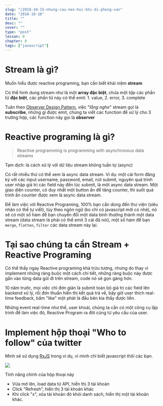 ```yaml
---
slug: "/2018-10-15-nhung-cau-nen-hoi-khi-di-phong-van"
date: "2018-10-16"
title: ""
desc: ""
cover: ""
type: "post"
lesson: 0
chapter: 0
tags: ["javascript"]
---
```


# Stream là gì?

Muốn hiểu được reactive programing, bạn cần biết khái niệm **stream**

Có thể hình dung stream như là một **array đặc biệt**, chứa một *tập* các phần tử **đặc biệt**, các phần tử này có thể emit: 1. value, 2. error, 3. complete

Tuân theo [Observer Design Pattern](https://en.wikipedia.org/wiki/Observer_pattern), việc "*lắng nghe*" stream gọi là **subscribe**, những gì được emit, chúng ta viết các function để xử lý cho 3 trường hợp, các function này gọi là **observer**

# Reactive programing là gì?

> Reactive programming is programming with asynchronous data streams

Tạm dịch: là cách xử lý với dữ liệu stream không tuần tự (async)

Có rất nhiều thứ có thể xem là async data stream. Ví dụ: một cái form đăng ký với các input username, password, email, nút submit, nguyên quá trình user nhập giá trị các field này đến lúc submit, là một async data stream. Một giao diện counter, có duy nhất một button ấn để tăng counter, thì suốt quá trình ấn counter được xem là async data stream.

Để làm việc với Reactive Programing, 100% bạn cần dùng đến thư viện (siêu nhân có thể tự viết), tùy theo ngôn ngữ (ko chỉ có javascript mới có nhé), nó sẽ có một số hàm để bạn chuyển đổi một data bình thường thành một data stream (data stream là phải có thể emit 3 cái đã nói), một số hàm để bạn `merge`, `flatten`, `filter` các data stream này lại.

# Tại sao chúng ta cần Stream + Reactive Programing

Có thể thấy ngay Reactive programing khá trừu tượng, nhưng do thay vì implement những ràng buộc một cách chi tiết, những ràng buộc này được gắn vào từng data gửi đi trên stream, code nó sẽ gọn gàng hơn.

10 năm trước, mọi việc chỉ đơn giản là submit toàn bộ giá trị các field lên backend xử lý, rồi đơn thuần hiển thị kết quả trả về, bây giờ user thích real-time feedback, bấm "like" một phát là đầu bên kia thấy được liền.

Những event real-time như thế, user khoái, chúng ta cần có một công cụ lập trình để làm việc đó, Reactive Program ra đời cũng từ yêu cầu của user.

# Implement hộp thoại "Who to follow" của twitter

Mình sẽ sử dụng [RxJS](https://github.com/Reactive-Extensions/RxJS) trong ví dụ, vì mình chỉ biết javascript thôi các bạn.

![](https://camo.githubusercontent.com/81e5d63c69768e1b04447d2e246f47540dd83fbd/687474703a2f2f692e696d6775722e636f6d2f65416c4e62306a2e706e67)

Tính năng chính của hộp thoại này

- Vừa mở lên, load data từ API, hiển thị 3 tài khoản
- Click "Refresh", hiển thị 3 tài khoản khác
- Khi click "x", xóa tài khoản đó khỏi danh sách, hiển thị một tài khoản khác.







